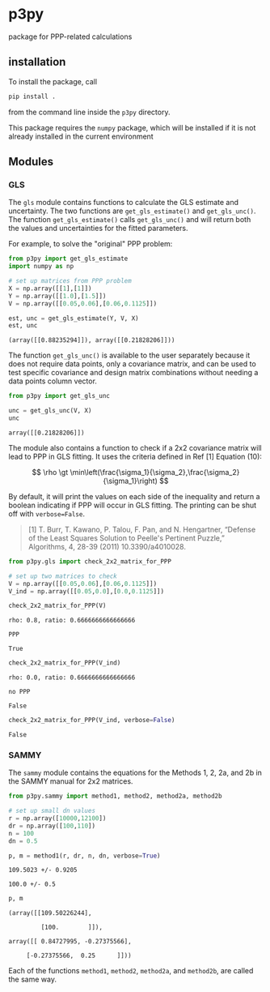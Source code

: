 # p3py
package for PPP-related calculations

## installation

To install the package, call

```bash
pip install .
```

from the command line inside the `p3py` directory.

This package requires the `numpy` package, which will be installed if it is not already installed in the current environment

## Modules

### GLS

The `gls` module contains functions to calculate the GLS estimate and uncertainty. The two functions are `get_gls_estimate()` and `get_gls_unc()`. The function `get_gls_estimate()` calls `get_gls_unc()` and will return both the values and uncertainties for the fitted parameters. 

For example, to solve the "original" PPP problem:

```python
from p3py import get_gls_estimate
import numpy as np

# set up matrices from PPP problem
X = np.array([[1],[1]])
Y = np.array([[1.0],[1.5]])
V = np.array([[0.05,0.06],[0.06,0.1125]])

est, unc = get_gls_estimate(Y, V, X)
est, unc
```

```(array([[0.88235294]]), array([[0.21828206]]))```

The function `get_gls_unc()` is available to the user separately because it does not require data points, only a covariance matrix, and can be used to test specific covariance and design matrix combinations without needing a data points column vector.

```python
from p3py import get_gls_unc

unc = get_gls_unc(V, X)
unc
```

```array([[0.21828206]])```

The module also contains a function to check if a 2x2 covariance matrix will lead to PPP in GLS fitting. It uses the criteria defined in Ref [1] Equation (10):

$$
\rho \gt \min\left(\frac{\sigma_1}{\sigma_2},\frac{\sigma_2}{\sigma_1}\right)
$$

By default, it will print the values on each side of the inequality and return a boolean indicating if PPP will occur in GLS fitting. The printing can be shut off with `verbose=False`.


> [1] T. Burr, T. Kawano, P. Talou, F. Pan, and N. Hengartner, “Defense 
of the Least Squares Solution to Peelle's Pertinent Puzzle,” 
Algorithms, 4, 28-39 (2011) 10.3390/a4010028.

```python
from p3py.gls import check_2x2_matrix_for_PPP

# set up two matrices to check
V = np.array([[0.05,0.06],[0.06,0.1125]])
V_ind = np.array([[0.05,0.0],[0.0,0.1125]])

check_2x2_matrix_for_PPP(V)
```

```rho: 0.8, ratio: 0.6666666666666666```

```PPP```

```True```

```python
check_2x2_matrix_for_PPP(V_ind)
```

```rho: 0.0, ratio: 0.6666666666666666```

```no PPP```

```False```

```python
check_2x2_matrix_for_PPP(V_ind, verbose=False)
```
```False```



### SAMMY

The `sammy` module contains the equations for the Methods 1, 2, 2a, and 2b in the SAMMY manual for 2x2 matrices. 

```python
from p3py.sammy import method1, method2, method2a, method2b

# set up small dn values
r = np.array([10000,12100])
dr = np.array([100,110])
n = 100
dn = 0.5

p, m = method1(r, dr, n, dn, verbose=True)
```

```109.5023 +/- 0.9205```

```100.0 +/- 0.5```

```python
p, m
```
```(array([[109.50226244],```

```         [100.        ]]),```
 
```array([[ 0.84727995, -0.27375566],```

```     [-0.27375566,  0.25      ]]))```

Each of the functions `method1`, `method2`, `method2a`, and `method2b`, are called the same way.